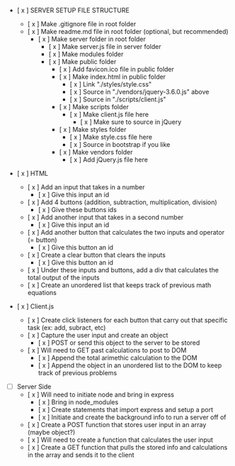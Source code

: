 - [ x ] SERVER SETUP FILE STRUCTURE
    - [ x ] Make .gitignore file in root folder
    - [ x ] Make readme.md file in root folder (optional, but recommended)
        - [ x ] Make server folder in root folder
            - [ x ] Make server.js file in server folder
            - [ x ] Make modules folder
            - [ x ] Make public folder
                - [ x ] Add favicon.ico file in public folder
                - [ x ] Make index.html in public folder
                    - [ x ] Link "./styles/style.css"
                    - [ x ] Source in "./vendors/jquery-3.6.0.js" above
                    - [ x ] Source in "./scripts/client.js" 
                - [ x ] Make scripts folder
                    - [ x ] Make client.js file here
                        - [ x ] Make sure to source in jQuery
                - [ x ] Make styles folder
                    - [ x ] Make style.css file here
                    - [ x ] Source in bootstrap if you like
                - [ x ] Make vendors folder
                    - [ x ] Add jQuery.js file here

- [ x ] HTML
    - [ x ] Add an input that takes in a number
        - [ x ] Give this input an id 
    - [ x ] Add 4 buttons (addition, subtraction, multiplication, division)
        - [ x ] Give these buttons ids
    - [ x ] Add another input that takes in a second number
        - [ x ] Give this input an id
    - [ x ] Add another button that calculates the two inputs and operator (= button)
        - [ x ] Give this button an id
    - [ x ] Create a clear button that clears the inputs
        - [ x ] Give this button an id
    - [ x ] Under these inputs and buttons, add a div that calculates the total output of the   inputs
    - [ x ] Create an unordered list that keeps track of previous math equations

- [ x ] Client.js
    - [ x ] Create click listeners for each button that carry out that specific task (ex: add,   subract, etc)
    - [ x ] Capture the user input and create an object
        - [ x ] POST or send this object to the server to be stored
    - [ x ] Will need to GET past calculations to post to DOM
        - [ x ] Append the total arimethic calculation to the DOM
        - [ x ] Append the object in an unordered list to the DOM to keep track of previous problems

- [ ] Server Side
    - [ x ] Will need to initiate node and bring in express
        - [ x ] Bring in node_modules 
        - [ x ] Create statements that import express and setup a port
        - [ x ] Initiate and create the background info to run a server off of
    - [ x ] Create a POST function that stores user input in an array (maybe object?)
    - [ x ] Will need to create a function that calculates the user input 
    - [ x ] Create a GET function that pulls the stored info and calculations in the array and sends it to the client
    
